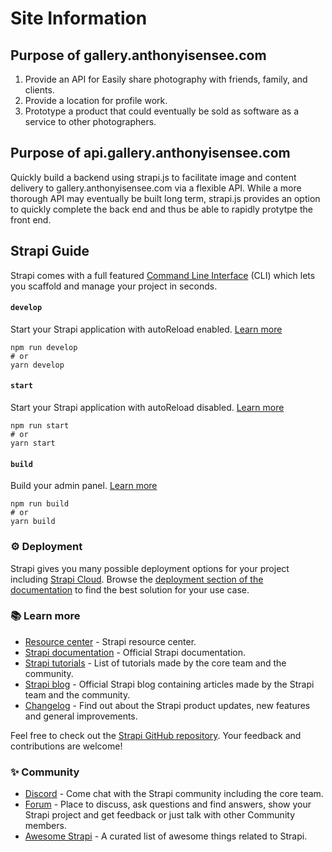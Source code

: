 # Site Information

## Purpose of gallery.anthonyisensee.com

1. Provide an API for Easily share photography with friends, family, and clients.
2. Provide a location for profile work.
3. Prototype a product that could eventually be sold as software as a service to other photographers.

## Purpose of api.gallery.anthonyisensee.com

Quickly build a backend using strapi.js to facilitate image and content delivery to gallery.anthonyisensee.com via a flexible API. While a more thorough API may eventually be built long term, strapi.js provides an option to quickly complete the back end and thus be able to rapidly protytpe the front end.

## Strapi Guide

Strapi comes with a full featured [Command Line Interface](https://docs.strapi.io/dev-docs/cli) (CLI) which lets you scaffold and manage your project in seconds.

#### `develop`

Start your Strapi application with autoReload enabled. [Learn more](https://docs.strapi.io/dev-docs/cli#strapi-develop)

```
npm run develop
# or
yarn develop
```

#### `start`

Start your Strapi application with autoReload disabled. [Learn more](https://docs.strapi.io/dev-docs/cli#strapi-start)

```
npm run start
# or
yarn start
```

#### `build`

Build your admin panel. [Learn more](https://docs.strapi.io/dev-docs/cli#strapi-build)

```
npm run build
# or
yarn build
```

### ⚙️ Deployment

Strapi gives you many possible deployment options for your project including [Strapi Cloud](https://cloud.strapi.io). Browse the [deployment section of the documentation](https://docs.strapi.io/dev-docs/deployment) to find the best solution for your use case.

### 📚 Learn more

- [Resource center](https://strapi.io/resource-center) - Strapi resource center.
- [Strapi documentation](https://docs.strapi.io) - Official Strapi documentation.
- [Strapi tutorials](https://strapi.io/tutorials) - List of tutorials made by the core team and the community.
- [Strapi blog](https://strapi.io/blog) - Official Strapi blog containing articles made by the Strapi team and the community.
- [Changelog](https://strapi.io/changelog) - Find out about the Strapi product updates, new features and general improvements.

Feel free to check out the [Strapi GitHub repository](https://github.com/strapi/strapi). Your feedback and contributions are welcome!

### ✨ Community

- [Discord](https://discord.strapi.io) - Come chat with the Strapi community including the core team.
- [Forum](https://forum.strapi.io/) - Place to discuss, ask questions and find answers, show your Strapi project and get feedback or just talk with other Community members.
- [Awesome Strapi](https://github.com/strapi/awesome-strapi) - A curated list of awesome things related to Strapi.
